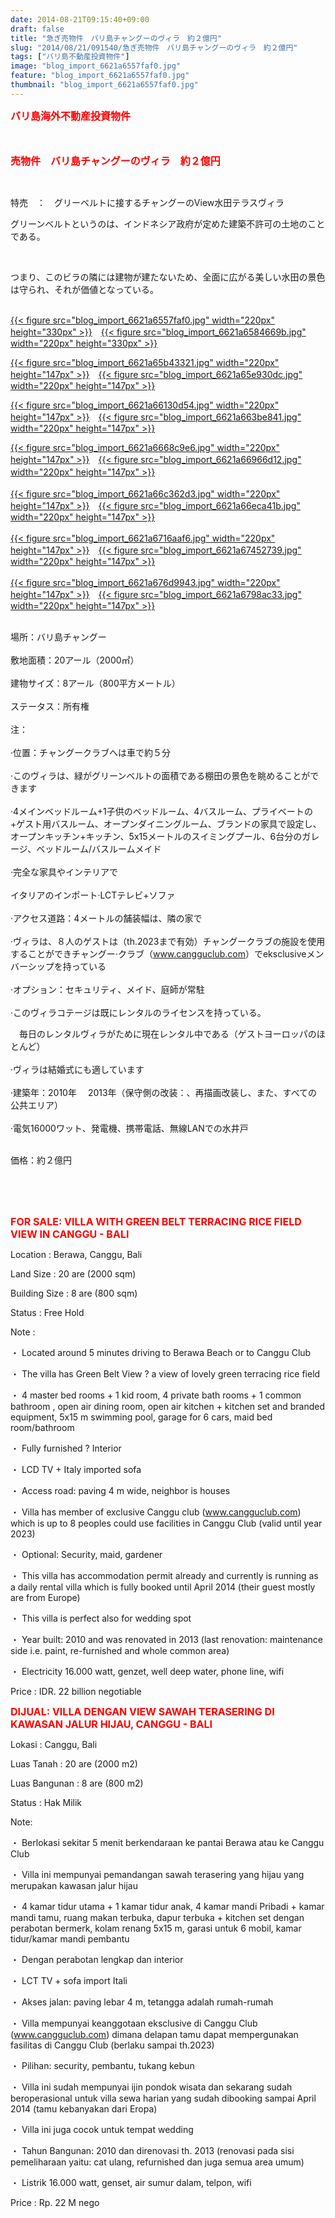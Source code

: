 ```yaml
---
date: 2014-08-21T09:15:40+09:00
draft: false
title: "急ぎ売物件　バリ島チャングーのヴィラ　約２億円"
slug: "2014/08/21/091540/急ぎ売物件　バリ島チャングーのヴィラ　約２億円"
tags: ["バリ島不動産投資物件"]
image: "blog_import_6621a6557faf0.jpg"
feature: "blog_import_6621a6557faf0.jpg"
thumbnail: "blog_import_6621a6557faf0.jpg"
---
```

<p><font color="#ff0000" size="3"><strong>バリ島海外不動産投資物件</strong></font></p><p><font color="#ff0000" size="3"><strong><br/></strong></font></p><p><font color="#ff0000" size="3"><strong>売物件　バリ島チャングーのヴィラ　約２億円</strong></font></p><br/><p><span>特売　</span><span>：　グリーベルトに接する</span><span>チャングー</span><span>のView</span><span>水田</span><span>テラス</span><span>ヴィラ</span> <br/></p><p>グリーンベルトというのは、インドネシア政府が定めた建築不許可の土地のことである。</p><br/><p>つまり、このビラの隣には建物が建たないため、全面に広がる美しい水田の景色は守られ、それが価値となっている。</p><p><br/><a href="blog_import_6621a656e6d0b.jpg">{{< figure src="blog_import_6621a6557faf0.jpg" width="220px" height="330px" >}}</a>　<a href="blog_import_6621a659ac90b.jpg">{{< figure src="blog_import_6621a6584669b.jpg" width="220px" height="330px" >}}</a><br/></p><p><a href="blog_import_6621a65c95390.jpg">{{< figure src="blog_import_6621a65b43321.jpg" width="220px" height="147px" >}}</a>　<a href="blog_import_6621a65fcafc0.jpg">{{< figure src="blog_import_6621a65e930dc.jpg" width="220px" height="147px" >}}</a><br/></p><p><a href="blog_import_6621a66267da8.jpg">{{< figure src="blog_import_6621a66130d54.jpg" width="220px" height="147px" >}}</a>　<a href="blog_import_6621a664f241e.jpg">{{< figure src="blog_import_6621a663be841.jpg" width="220px" height="147px" >}}</a><br/></p><p><a href="blog_import_6621a667d142b.jpg">{{< figure src="blog_import_6621a6668c9e6.jpg" width="220px" height="147px" >}}</a>　<a href="blog_import_6621a66a9d465.jpg">{{< figure src="blog_import_6621a66966d12.jpg" width="220px" height="147px" >}}</a>　<br/><br/><a href="blog_import_6621a66d84867.jpg">{{< figure src="blog_import_6621a66c362d3.jpg" width="220px" height="147px" >}}</a>　<a href="blog_import_6621a67007355.jpg">{{< figure src="blog_import_6621a66eca41b.jpg" width="220px" height="147px" >}}</a><br/><br/><a href="blog_import_6621a672a2acd.jpg">{{< figure src="blog_import_6621a6716aaf6.jpg" width="220px" height="147px" >}}</a>　<a href="blog_import_6621a6759f1c7.jpg">{{< figure src="blog_import_6621a67452739.jpg" width="220px" height="147px" >}}</a><br/><br/><a href="blog_import_6621a678479af.jpg">{{< figure src="blog_import_6621a676d9943.jpg" width="220px" height="147px" >}}</a>　<a href="blog_import_6621a67acdc20.jpg">{{< figure src="blog_import_6621a6798ac33.jpg" width="220px" height="147px" >}}</a><br/></p><p><br/><span>場所：</span><span>バリ島チャングー</span> <br/><br/><span>敷地</span><span>面積：</span><span>20アール</span><span>（2000</span><span>㎡）</span> <br/><br/><span>建物サイズ</span><span>：</span><span>8アール</span><span>（</span><span>800平方メートル</span><span>）</span> <br/><br/><span>ステータス：</span><span>所有権</span> <br/><br/><span>注：</span> <br/><br/><span>·</span><span>位置：</span><span>チャングー</span><span>クラブ</span><span>へは車で約５分</span> <br/><br/><span>·この</span><span>ヴィラは、</span><span>緑</span><span>が</span><span>グリーンベルト</span><span>の面積である</span><span>棚田</span><span>の景色を眺めることができます</span> <br/><br/><span>·</span><span>4</span><span>メイン</span><span>ベッドルーム+</span><span>1</span><span>子供の</span><span>ベッドルーム、</span><span>4</span><span>バスルーム</span><span>、プライベート</span><span>の+</span><span>ゲスト用バスルーム</span><span>、</span><span>オープン</span><span>ダイニングルーム</span><span>、</span><span>ブランドの</span><span>家具で</span><span>設定し</span><span>、オープンキッチン</span><span>+キッチン</span><span>、</span><span>5x15</span><span>メートル</span><span>のスイミングプール</span><span>、</span><span>6</span><span>台分の</span><span>ガレージ</span><span>、</span><span>ベッドルーム/</span><span>バスルーム</span><span>メイド</span> <br/><br/><span>·</span><span>完全な</span><span>家具や</span><span>インテリア</span><span>で</span> <br/><br/><span>イタリアの</span><span>インポート</span><span>·</span><span>LCT</span><span>テレビ</span><span>+</span><span>ソファ</span> <br/><br/><span>·</span><span>アクセス道路</span><span>：</span><span>4メートル</span><span>の</span><span>舗装</span><span>幅は</span><span>、</span><span>隣</span><span>の家</span><span>で</span> <br/><br/><span>·</span><span>ヴィラ</span><span>は、８人の</span><span>ゲストは</span><span>（</span><span>th.2023</span><span>まで有効</span><span>）</span><span>チャングー</span><span>クラブ</span><span>の施設</span><span>を使用することができ</span><span>チャングー</span><span>·クラブ（</span><span><a href="www.cangguclub.com">www.cangguclub.com</a></span><span>）</span><span>で</span><span>eksclusive</span><span>メンバーシップを</span><span>持っている</span> <br/><br/><span>·</span><span>オプション：</span><span>セキュリティ、</span><span>メイド</span><span>、</span><span>庭師が常駐</span><br/><br/><span>·</span><span>このヴィラ</span><span>コテージは</span><span>既にレンタルの</span><span>ライセンスを持っている。</span></p><p><span>　</span><span>毎日の</span><span>レンタル</span><span>ヴィラが</span><span>ために現在レンタル中である</span><span>（ゲスト</span><span>ヨーロッパのほとんど</span><span>）</span> <br/><br/><span>·</span><span>ヴィラは</span><span>結婚式</span><span>にも適しています</span> <br/><br/><span>·</span><span>建築</span><span>年：</span><span>2010年　</span> <span class="hps">2013年</span><span>（保守</span><span>側の</span><span>改装</span><span>：</span><span>、</span><span>再描画</span><span>改装</span><span>し、また</span><span>、すべて</span><span>の公共エリア</span><span>）</span> <br/><br/><span>·</span><span>電気</span><span>16000ワット</span><span>、</span><span>発電機</span><span>、</span><span>携帯電話</span><span>、</span><span>無線LAN</span><span>での水</span><span>井戸</span> <br/></p><p> <br/><span>価格：</span><span>約２億円</span></p><br/><br/><br/><p><font color="#ff0000" size="3"><strong>FOR SALE: VILLA WITH GREEN BELT TERRACING RICE FIELD VIEW IN CANGGU - BALI</strong></font></p><p> </p><p>Location                            : Berawa, Canggu, Bali</p><p>Land Size                           : 20 are (2000 sqm) </p><p>Building Size                     : 8 are (800 sqm) </p><p>Status                                 : Free Hold</p><p>Note                                   : </p><p>・         Located around 5 minutes driving to Berawa Beach or to Canggu Club</p><p>・         The villa has Green Belt View ? a view of  lovely green terracing rice field</p><p>・          4 master bed rooms + 1 kid room, 4 private bath rooms + 1 common bathroom , open air dining room, open air kitchen + kitchen set and branded equipment, 5x15 m swimming pool, garage for 6 cars, maid bed room/bathroom</p><p>・        Fully furnished ? Interior</p><p>・         LCD TV + Italy imported sofa</p><p>・         Access road:  paving 4 m wide, neighbor is houses</p><p>・         Villa has member of exclusive Canggu club (<a href="www.cangguclub.com">www.cangguclub.com</a>) which is up to 8 peoples could use facilities in Canggu Club (valid until year 2023)</p><p>・         Optional: Security, maid, gardener</p><p>・         This villa has accommodation permit already and currently is running as a daily rental villa which is fully booked until April 2014 (their guest mostly are from Europe)</p><p>・         This villa is perfect also for wedding spot</p><p>・         Year built: 2010 and was renovated in 2013 (last renovation: maintenance side i.e. paint, re-furnished and whole common area)</p><p>・         Electricity 16.000 watt, genzet, well deep water, phone line, wifi</p><p> </p><p>Price                      : IDR. 22 billion negotiable</p><p> </p><p> </p><p><font color="#ff0000" size="3"><strong>DIJUAL: VILLA DENGAN VIEW SAWAH TERASERING DI KAWASAN JALUR HIJAU, CANGGU - BALI</strong></font></p><p> </p><p>Lokasi                    : Canggu, Bali</p><p>Luas Tanah            : 20 are (2000 m2) </p><p>Luas Bangunan      : 8 are (800 m2)</p><p>Status                     : Hak Milik</p><p>Note:</p><p>・         Berlokasi sekitar 5 menit berkendaraan ke pantai Berawa atau ke Canggu Club</p><p>・         Villa ini mempunyai pemandangan sawah terasering yang hijau yang merupakan kawasan jalur hijau</p><p>・         4 kamar tidur utama + 1 kamar tidur anak, 4 kamar mandi Pribadi + kamar mandi tamu, ruang makan terbuka, dapur terbuka + kitchen set dengan perabotan bermerk, kolam renang 5x15 m, garasi untuk 6 mobil, kamar tidur/kamar mandi pembantu</p><p>・         Dengan perabotan lengkap dan interior</p><p>・         LCT TV + sofa import Itali</p><p>・         Akses jalan: paving lebar 4 m, tetangga adalah rumah-rumah</p><p>・         Villa mempunyai keanggotaan eksclusive di Canggu Club (<a href="www.cangguclub.com">www.cangguclub.com</a>) dimana delapan tamu dapat mempergunakan fasilitas di Canggu Club (berlaku sampai th.2023)</p><p>・         Pilihan: security, pembantu, tukang kebun</p><p>・         Villa ini sudah mempunyai ijin pondok wisata dan sekarang sudah beroperasional untuk villa sewa harian yang sudah dibooking sampai April 2014 (tamu kebanyakan dari Eropa)</p><p>・         Villa ini juga cocok untuk tempat wedding</p><p>・         Tahun Bangunan: 2010 dan direnovasi th. 2013 (renovasi pada sisi pemeliharaan yaitu: cat ulang, refurnished dan juga semua area umum)</p><p>・         Listrik 16.000 watt, genset, air sumur dalam, telpon, wifi</p><p> </p><p>Price                      : Rp. 22 M nego</p><p> <br/></p>

